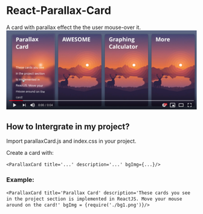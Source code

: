 # React-Parallax-Card
A card with parallax effect the the user mouse-over it.
[![Video Demo](./thumb.png)](https://youtu.be/GqAM1OTnY3Q "Demo")
## How to Intergrate in my project?
Import parallaxCard.js and index.css in your project.

Create a card with:
```
<ParallaxCard title='...' description='...' bgImg={...}/>
```

### Example:
```
<ParallaxCard title='Parallax Card' description='These cards you see in the project section is implemented in ReactJS. Move your mouse around on the card!' bgImg = {require('./bg1.png')}/>
```

